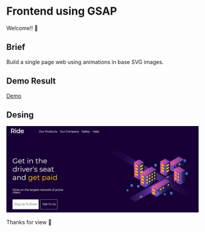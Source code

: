 # Frontend using GSAP

Welcome!! :wave:

## Brief
Build a single page web using animations in base SVG images.

## Demo Result

[Demo](https://confident-montalcini-5a32ba.netlify.app/)

## Desing

![1](./desing/Captura2.jpg)

Thanks for view :green_heart:
